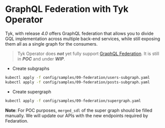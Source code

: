 # GraphQL Federation with Tyk Operator

Tyk, with release *4.0* offers GraphQL federation that allows you to divide GQL implementation across multiple back-end services, while still exposing them all as a single graph for the consumers.

> Tyk Operator does **_not_** yet fully support [GraphQL Federation](https://tyk.io/docs/getting-started/key-concepts/graphql-federation/). It is still in **_POC_** and under **_WIP_**.

- Create subgraphs

```bash
kubectl apply -f config/samples/09-federation/users-subgraph.yaml
kubectl apply -f config/samples/09-federation/posts-subgraph.yaml
```

- Create supergraph

```bash
kubectl apply -f config/samples/09-federation/supergraph.yaml 
```

**Note**: For POC purposes, `merged_sdl` of the super graph should be filled manually. We will update our APIs with the new endpoints required by Fedaration.
